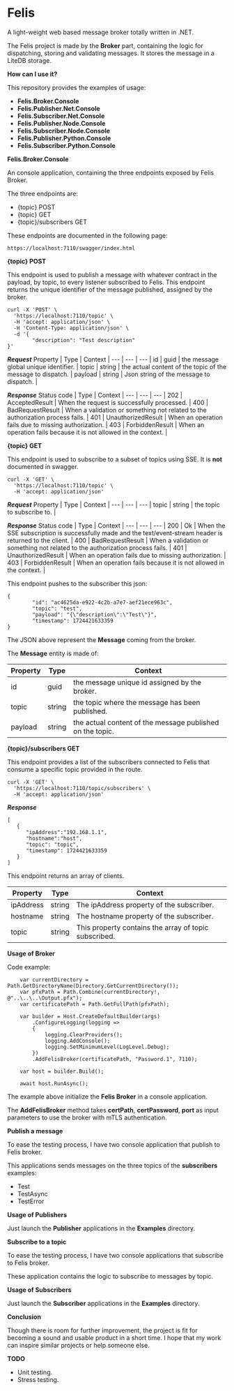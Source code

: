 # Felis
A light-weight web based message broker totally written in .NET.

The Felis project is made by the **Broker** part, containing the logic for dispatching, storing and validating messages. It stores the message in a LiteDB storage.

**How can I use it?**

This repository provides the examples of usage:

- **Felis.Broker.Console**
- **Felis.Publisher.Net.Console**
- **Felis.Subscriber.Net.Console**
- **Felis.Publisher.Node.Console**
- **Felis.Subscriber.Node.Console**
- **Felis.Publisher.Python.Console**
- **Felis.Subscriber.Python.Console**

**Felis.Broker.Console**

An console application, containing the three endpoints exposed by Felis Broker.

The three endpoints are:

- {topic} POST
- {topic} GET
- {topic}/subscribers GET

These endpoints are documented in the following page:

```
https://localhost:7110/swagger/index.html
```

**{topic} POST**

This endpoint is used to publish a message with whatever contract in the payload, by topic, to every listener subscribed to Felis.
This endpoint returns the unique identifier of the message published, assigned by the broker.

```
curl -X 'POST' \
  'https://localhost:7110/topic' \
  -H 'accept: application/json' \
  -H 'Content-Type: application/json' \
  -d '{
        "description": "Test description"
}'
```

***Request***
Property | Type | Context |
--- | --- | --- |
id | guid | the message global unique identifier. |
topic | string | the actual content of the topic of the message to dispatch. |
payload | string | Json string of the message to dispatch. |

***Response***
Status code | Type | Context |
--- | --- | --- |
202 | AcceptedResult | When the request is successfully processed. |
400 | BadRequestResult | When a validation or something not related to the authorization process fails. |
401 | UnauthorizedResult | When an operation fails due to missing authorization. |
403 | ForbiddenResult | When an operation fails because it is not allowed in the context. |

**{topic} GET**

This endpoint is used to subscribe to a subset of topics using SSE. It is **not** documented in swagger.

```
curl -X 'GET' \
  'https://localhost:7110/topic' \
  -H 'accept: application/json'
```

***Request***
Property | Type | Context |
--- | --- | --- |
topic | string | the topic to subscribe to. |

***Response***
Status code | Type | Context |
--- | --- | --- |
200 | Ok | When the SSE subscription is successfully made and the text/event-stream header is returned to the client. |
400 | BadRequestResult | When a validation or something not related to the authorization process fails. |
401 | UnauthorizedResult | When an operation fails due to missing authorization. |
403 | ForbiddenResult | When an operation fails because it is not allowed in the context. |

This endpoint pushes to the subscriber this json:

```
{
        "id": "ac4625da-e922-4c2b-a7e7-aef21ece963c",
        "topic": "test",
        "payload": "{\"description\":\"Test\"}",
        "timestamp": 1724421633359
}
```
The JSON above represent the **Message** coming from the broker.

The **Message** entity is made of:

Property | Type | Context |
--- | --- | --- |
id | guid | the message unique id assigned by the broker. |
topic | string | the topic where the message has been published. |
payload | string | the actual content of the message published on the topic. |

**{topic}/subscribers GET**

This endpoint provides a list of the subscribers connected to Felis that consume a specific topic provided in the route.

```
curl -X 'GET' \
  'https://localhost:7110/topic/subscribers' \
  -H 'accept: application/json'
```

***Response***

```
[
   {
      "ipAddress":"192.168.1.1",
      "hostname":"host",
      "topic": "topic",
      "timestamp": 1724421633359
   }
]
```
This endpoint returns an array of clients.

Property | Type   | Context                                               |
--- |--------|-------------------------------------------------------|
ipAddress | string | The ipAddress property of the subscriber.             |
hostname | string | The hostname property of the subscriber.              |
topic | string   | This property contains the array of topic subscribed. |

**Usage of Broker**

Code example:

```
    var currentDirectory = Path.GetDirectoryName(Directory.GetCurrentDirectory());
    var pfxPath = Path.Combine(currentDirectory!, @"..\..\..\Output.pfx");
    var certificatePath = Path.GetFullPath(pfxPath);

    var builder = Host.CreateDefaultBuilder(args)
        .ConfigureLogging(logging =>
        {
            logging.ClearProviders();
            logging.AddConsole();
            logging.SetMinimumLevel(LogLevel.Debug);
        })
        .AddFelisBroker(certificatePath, "Password.1", 7110);

    var host = builder.Build();

    await host.RunAsync();
```
The example above initialize the **Felis Broker** in a console application.

The **AddFelisBroker** method takes **certPath**, **certPassword**, **port** as input parameters to use the broker with mTLS authentication.

**Publish a message**

To ease the testing process, I have two console application that publish to Felis broker.

This applications sends messages on the three topics of the **subscribers** examples:
- Test
- TestAsync
- TestError

**Usage of Publishers**

Just launch the **Publisher** applications in the **Examples** directory.

**Subscribe to a topic**

To ease the testing process, I have two console applications that subscribe to Felis broker.

These application contains the logic to subscribe to messages by topic.

**Usage of Subscribers**

Just launch the **Subscriber** applications in the **Examples** directory.

**Conclusion**

Though there is room for further improvement, the project is fit for becoming a sound and usable product in a short time. I hope that my work can inspire similar projects or help someone else.

**TODO**

- Unit testing.
- Stress testing.
